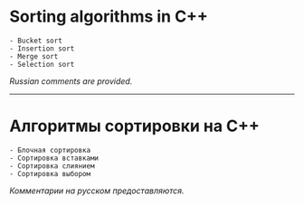 # Sorting algorithms in C++

	- Bucket sort
	- Insertion sort
	- Merge sort
	- Selection sort

*Russian comments are provided.*

____

# Алгоритмы сортировки на C++

	- Блочная сортировка
	- Сортировка вставками
	- Сортировка слиянием
	- Сортировка выбором

*Комментарии на русском предоставляются.*

